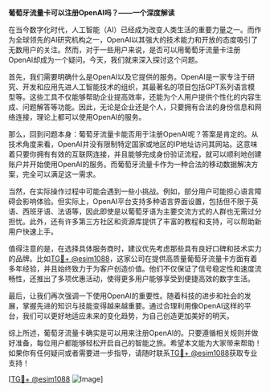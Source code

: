 **葡萄牙流量卡可以注册OpenAI吗？——一个深度解读**

在当今数字化时代，人工智能（AI）已经成为改变人类生活的重要力量之一。而作为全球领先的AI研究机构之一，OpenAI以其强大的技术能力和开放的态度吸引了无数用户的关注。然而，对于一些用户来说，是否可以用葡萄牙流量卡注册OpenAI却成为一个疑问。今天，我们就来深入探讨这个问题。

首先，我们需要明确什么是OpenAI以及它提供的服务。OpenAI是一家专注于研究、开发和应用先进人工智能技术的组织，其最著名的项目包括GPT系列语言模型等。这些工具不仅能够帮助企业提高效率，还能为个人用户提供个性化的内容生成、问题解答等功能。因此，无论是企业还是个人，只要拥有合法的身份信息和网络连接，理论上都可以使用OpenAI的服务。

那么，回到问题本身：葡萄牙流量卡能否用于注册OpenAI呢？答案是肯定的。从技术角度来看，OpenAI并没有限制特定国家或地区的IP地址访问其网站。这意味着只要你拥有有效的互联网连接，并且能够完成身份验证流程，就可以顺利地创建账户并开始使用OpenAI的服务。而葡萄牙流量卡作为一种合法的移动数据解决方案，完全可以满足这一需求。

当然，在实际操作过程中可能会遇到一些小挑战。例如，部分用户可能担心语言障碍会影响体验。但实际上，OpenAI平台支持多种语言界面设置，包括但不限于英语、西班牙语、法语等，因此即使是以葡萄牙语为主要交流方式的人群也无需过分担忧。此外，还有许多第三方社区和资源库提供了丰富的教程和支持，可以帮助新用户快速上手。

值得注意的是，在选择具体服务商时，建议优先考虑那些具有良好口碑和技术实力的品牌。比如[TG💪+ @esim1088](https://t.me/s/esim1088)，这家公司在提供高质量葡萄牙流量卡方面有着多年经验，并且始终致力于为客户创造价值。他们不仅保证了信号稳定性和速度流畅性，还推出了多项优惠活动，使得更多用户能够享受到便捷高效的数字生活。

最后，让我们再次强调一下使用OpenAI的重要性。随着科技的进步和社会的发展，掌握先进的知识与技能变得越来越重要。通过合理利用像OpenAI这样的平台，我们可以更好地适应未来的变化趋势，为自己创造更加美好的明天。

综上所述，葡萄牙流量卡确实是可以用来注册OpenAI的。只要遵循相关规则并做好准备，每位用户都能够轻松开启自己的智能之旅。希望本文能为大家带来帮助！如果你有任何疑问或者需要进一步指导，请随时联系[TG💪+ @esim1088](https://t.me/s/esim1088)获取专业支持！

[[TG💪+ @esim1088](https://t.me/s/esim1088) ![Image](https://i.postimg.cc/4NQfJmqS/Snipaste-2025-05-13-00-14-12.png)]